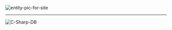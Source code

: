 
![entity-pic-for-site](https://github.com/user-attachments/assets/cb52c741-0ef4-4801-859f-2c9dcc07a87a)



********************************************************************************************************************

![C-Sharp-DB](https://github.com/user-attachments/assets/b24142d2-6f45-48cf-b777-12a23c996453)
